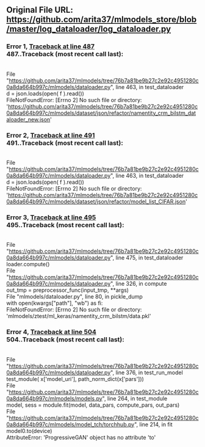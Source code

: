 ## Original File URL: https://github.com/arita37/mlmodels_store/blob/master/log_dataloader/log_dataloader.py


### Error 1, [Traceback at line 487](https://github.com/arita37/mlmodels_store/blob/master/log_dataloader/log_dataloader.py#L487)<br />487..Traceback (most recent call last):
<br />  File "https://github.com/arita37/mlmodels/tree/76b7a81be9b27c2e92c4951280c0a8da664b997c/mlmodels/dataloader.py", line 463, in test_dataloader
<br />    d = json.loads(open( f ).read())
<br />FileNotFoundError: [Errno 2] No such file or directory: 'https://github.com/arita37/mlmodels/tree/76b7a81be9b27c2e92c4951280c0a8da664b997c/mlmodels/dataset/json/refactor/namentity_crm_bilstm_dataloader_new.json'



### Error 2, [Traceback at line 491](https://github.com/arita37/mlmodels_store/blob/master/log_dataloader/log_dataloader.py#L491)<br />491..Traceback (most recent call last):
<br />  File "https://github.com/arita37/mlmodels/tree/76b7a81be9b27c2e92c4951280c0a8da664b997c/mlmodels/dataloader.py", line 463, in test_dataloader
<br />    d = json.loads(open( f ).read())
<br />FileNotFoundError: [Errno 2] No such file or directory: 'https://github.com/arita37/mlmodels/tree/76b7a81be9b27c2e92c4951280c0a8da664b997c/mlmodels/dataset/json/refactor/model_list_CIFAR.json'



### Error 3, [Traceback at line 495](https://github.com/arita37/mlmodels_store/blob/master/log_dataloader/log_dataloader.py#L495)<br />495..Traceback (most recent call last):
<br />  File "https://github.com/arita37/mlmodels/tree/76b7a81be9b27c2e92c4951280c0a8da664b997c/mlmodels/dataloader.py", line 475, in test_dataloader
<br />    loader.compute()
<br />  File "https://github.com/arita37/mlmodels/tree/76b7a81be9b27c2e92c4951280c0a8da664b997c/mlmodels/dataloader.py", line 326, in compute
<br />    out_tmp = preprocessor_func(input_tmp, **args)
<br />  File "mlmodels/dataloader.py", line 80, in pickle_dump
<br />    with open(kwargs["path"], "wb") as fi:
<br />FileNotFoundError: [Errno 2] No such file or directory: 'mlmodels/ztest/ml_keras/namentity_crm_bilstm/data.pkl'



### Error 4, [Traceback at line 504](https://github.com/arita37/mlmodels_store/blob/master/log_dataloader/log_dataloader.py#L504)<br />504..Traceback (most recent call last):
<br />  File "https://github.com/arita37/mlmodels/tree/76b7a81be9b27c2e92c4951280c0a8da664b997c/mlmodels/dataloader.py", line 376, in test_run_model
<br />    test_module( x['model_uri'],  path_norm_dict(x['pars']))
<br />  File "https://github.com/arita37/mlmodels/tree/76b7a81be9b27c2e92c4951280c0a8da664b997c/mlmodels/models.py", line 264, in test_module
<br />    model, sess = module.fit(model, data_pars, compute_pars, out_pars)
<br />  File "https://github.com/arita37/mlmodels/tree/76b7a81be9b27c2e92c4951280c0a8da664b997c/mlmodels/model_tch/torchhub.py", line 214, in fit
<br />    model0.to(device)
<br />AttributeError: 'ProgressiveGAN' object has no attribute 'to'
